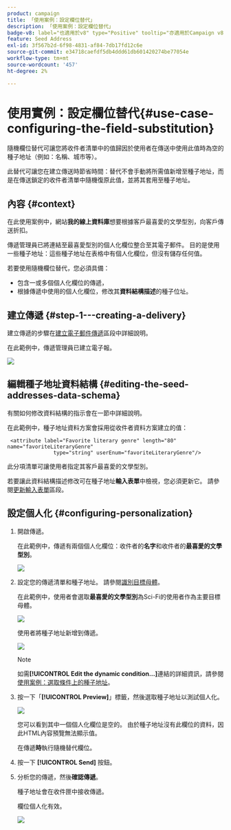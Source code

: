 ```yaml
---
product: campaign
title: 「使用案例：設定欄位替代」
description: 「使用案例：設定欄位替代」
badge-v8: label="也適用於v8" type="Positive" tooltip="亦適用於Campaign v8"
feature: Seed Address
exl-id: 3f567b2d-6f98-4831-af84-7db17fd12c6e
source-git-commit: e34718caefdf5db4ddd61db601420274be77054e
workflow-type: tm+mt
source-wordcount: '457'
ht-degree: 2%

---
```


# 使用實例：設定欄位替代{#use-case-configuring-the-field-substitution}



隨機欄位替代可讓您將收件者清單中的值歸因於使用者在傳送中使用此值時為空的種子地址（例如：名稱、城市等）。

此替代可讓您在建立傳送時節省時間：替代不會手動將所需值新增至種子地址，而是在傳送鎖定的收件者清單中隨機復原此值，並將其套用至種子地址。

## 內容 {#context}

在此使用案例中，網站&#x200B;**我的線上資料庫**&#x200B;想要根據客戶最喜愛的文學型別，向客戶傳送折扣。

傳遞管理員已將連結至最喜愛型別的個人化欄位整合至其電子郵件。 目的是使用一些種子地址：這些種子地址在表格中有個人化欄位，但沒有儲存任何值。

若要使用隨機欄位替代，您必須具備：

* 包含一或多個個人化欄位的傳遞，
* 根據傳遞中使用的個人化欄位，修改其&#x200B;**資料結構描述**&#x200B;的種子位址。

## 建立傳遞 {#step-1---creating-a-delivery}

建立傳遞的步驟在[建立電子郵件傳遞](creating-an-email-delivery.md)區段中詳細說明。

在此範例中，傳遞管理員已建立電子報。

![](assets/dlv_seeds_usecase_24.png)

## 編輯種子地址資料結構 {#editing-the-seed-addresses-data-schema}

有關如何修改資料結構的指示會在一節中詳細說明。

在此範例中，種子地址資料方案會採用從收件者資料方案建立的值：

```
 <attribute label="Favorite literary genre" length="80" name="favoriteLiteraryGenre"
               type="string" userEnum="favoriteLiteraryGenre"/>
```

此分項清單可讓使用者指定其客戶最喜愛的文學型別。

若要讓此資料結構描述修改可在種子地址&#x200B;**輸入表單**&#x200B;中檢視，您必須更新它。 請參閱[更新輸入表單](use-case-selecting-seed-addresses-on-criteria.md#updating-the-input-form)區段。

## 設定個人化 {#configuring-personalization}

1. 開啟傳遞。

   在此範例中，傳遞有兩個個人化欄位：收件者的&#x200B;**名字**&#x200B;和收件者的&#x200B;**最喜愛的文學型別**。

   ![](assets/dlv_seeds_usecase_25.png)

1. 設定您的傳遞清單和種子地址。 請參閱[識別目標母體](steps-defining-the-target-population.md)。

   在此範例中，使用者會選取&#x200B;**最喜愛的文學型別**&#x200B;為Sci-Fi的使用者作為主要目標母體。

   ![](assets/dlv_seeds_usecase_26.png)

   使用者將種子地址新增到傳遞。

   ![](assets/dlv_seeds_usecase_27.png)

   >[!NOTE]
   >
   >如需&#x200B;**[!UICONTROL Edit the dynamic condition...]**&#x200B;連結的詳細資訊，請參閱[使用案例：選取條件上的種子地址](use-case-selecting-seed-addresses-on-criteria.md)。

1. 按一下「**[!UICONTROL Preview]**」標籤，然後選取種子地址以測試個人化。

   ![](assets/dlv_seeds_usecase_28.png)

   您可以看到其中一個個人化欄位是空的。 由於種子地址沒有此欄位的資料，因此HTML內容預覽無法顯示值。

   在傳遞&#x200B;**時**&#x200B;執行隨機替代欄位。

1. 按一下 **[!UICONTROL Send]** 按鈕。
1. 分析您的傳遞，然後&#x200B;**確認傳遞**。

   種子地址會在收件匣中接收傳遞。

   欄位個人化有效。

   ![](assets/dlv_seeds_usecase_08.png)
